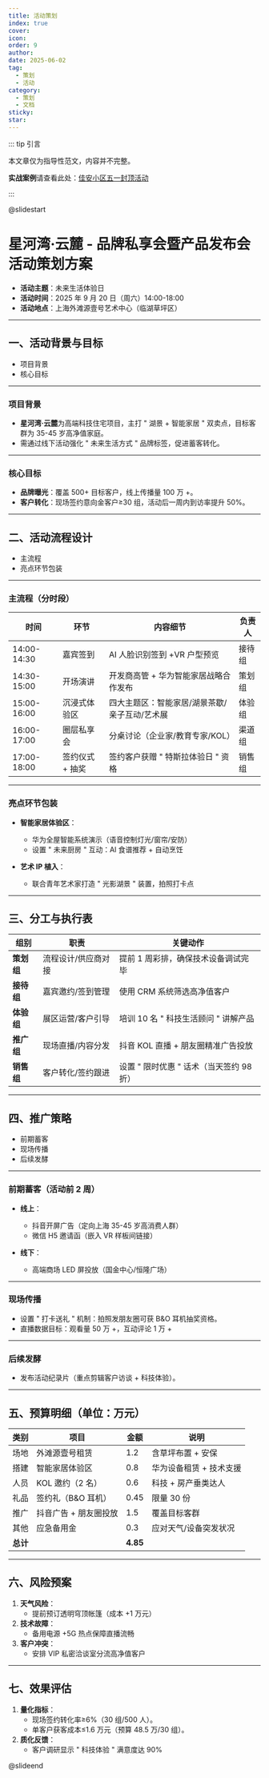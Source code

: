 ```yaml
---
title: 活动策划
index: true
cover: 
icon: 
order: 9
author: 
date: 2025-06-02
tag:
  - 策划
  - 活动
category:
  - 策划
  - 文档
sticky: 
star: 
---
```


::: tip 引言

本文章仅为指导性范文，内容并不完整。

**实战案例**请查看此处：[佳安小区五一封顶活动](/res/崇阳交投/2024-佳安小区五一封顶活动)

:::

@slidestart

# 星河湾·云麓 - 品牌私享会暨产品发布会活动策划方案

- **活动主题**：未来生活体验日
- **活动时间**：2025 年 9 月 20 日（周六）14:00-18:00
- **活动地点**：上海外滩源壹号艺术中心（临湖草坪区）

---

## 一、活动背景与目标

- 项目背景
- 核心目标

---

### 项目背景

- **星河湾·云麓**为高端科技住宅项目，主打 " 湖景 + 智能家居 " 双卖点，目标客群为 35-45 岁高净值家庭。
- 需通过线下活动强化 " 未来生活方式 " 品牌标签，促进蓄客转化。

---

### 核心目标

- **品牌曝光**：覆盖 500+ 目标客户，线上传播量 100 万 +。
- **客户转化**：现场签约意向金客户≥30 组，活动后一周内到访率提升 50%。

---

## 二、活动流程设计

- 主流程
- 亮点环节包装

---

### 主流程（分时段）

| 时间          | 环节        | 内容细节                     | 负责人 |
| ----------- | --------- | ------------------------ | --- |
| 14:00-14:30 | 嘉宾签到      | AI 人脸识别签到 +VR 户型预览       | 接待组 |
| 14:30-15:00 | 开场演讲      | 开发商高管 + 华为智能家居战略合作发布     | 策划组 |
| 15:00-16:00 | 沉浸式体验区    | 四大主题区：智能家居/湖景茶歇/亲子互动/艺术展 | 体验组 |
| 16:00-17:00 | 圈层私享会     | 分桌讨论（企业家/教育专家/KOL）       | 渠道组 |
| 17:00-18:00 | 签约仪式 + 抽奖 | 签约客户获赠 " 特斯拉体验日 " 资格     | 销售组 |

---

### 亮点环节包装

- **智能家居体验区**：
	- 华为全屋智能系统演示（语音控制灯光/窗帘/安防）
	- 设置 " 未来厨房 " 互动：AI 食谱推荐 + 自动烹饪 
	
- **艺术 IP 植入**：
	- 联合青年艺术家打造 " 光影湖景 " 装置，拍照打卡点 

---

## **三、分工与执行表**

| 组别      | 职责         | 关键动作                      |
| ------- | ---------- | ------------------------- |
| **策划组** | 流程设计/供应商对接 | 提前 1 周彩排，确保技术设备调试完毕       |
| **接待组** | 嘉宾邀约/签到管理  | 使用 CRM 系统筛选高净值客户          |
| **体验组** | 展区运营/客户引导  | 培训 10 名 " 科技生活顾问 " 讲解产品   |
| **推广组** | 现场直播/内容分发  | 抖音 KOL 直播 + 朋友圈精准广告投放     |
| **销售组** | 客户转化/签约跟进  | 设置 " 限时优惠 " 话术（当天签约 98 折） |

---

## **四、推广策略**

- 前期蓄客
- 现场传播
- 后续发酵

---

### 前期蓄客（活动前 2 周）

- **线上**：
	- 抖音开屏广告（定向上海 35-45 岁高消费人群）
	- 微信 H5 邀请函（嵌入 VR 样板间链接） 
	
- **线下**：
	- 高端商场 LED 屏投放（国金中心/恒隆广场）

---

### 现场传播

- 设置 " 打卡送礼 " 机制：拍照发朋友圈可获 B&O 耳机抽奖资格。
- 直播数据目标：观看量 50 万 +，互动评论 1 万 + 

---

### 后续发酵

- 发布活动纪录片（重点剪辑客户访谈 + 科技体验）。

---

## 五、预算明细（单位：万元）

| 类别     | 项目           | 金额       | 说明            |
| ------ | ------------ | -------- | ------------- |
| 场地     | 外滩源壹号租赁      | 1.2      | 含草坪布置 + 安保    |
| 搭建     | 智能家居体验区      | 0.8      | 华为设备租赁 + 技术支援 |
| 人员     | KOL 邀约（2 名）  | 0.6      | 科技 + 房产垂类达人   |
| 礼品     | 签约礼（B&O 耳机）  | 0.45     | 限量 30 份       |
| 推广     | 抖音广告 + 朋友圈投放 | 1.5      | 覆盖目标客群        |
| 其他     | 应急备用金        | 0.3      | 应对天气/设备突发状况   |
| **总计** |              | **4.85** |               |

---

## 六、风险预案

1. **天气风险**：
	- 提前预订透明穹顶帐篷（成本 +1 万元）
2. **技术故障**：
	- 备用电源 +5G 热点保障直播流畅 
3. **客户冲突**：
	- 安排 VIP 私密洽谈室分流高净值客户

---

## 七、效果评估

1. **量化指标**：
	- 现场签约转化率≥6%（30 组/500 人）。
	- 单客户获客成本≤1.6 万元（预算 48.5 万/30 组）。
2. **质化反馈**：
	- 客户调研显示 " 科技体验 " 满意度达 90%

@slideend
